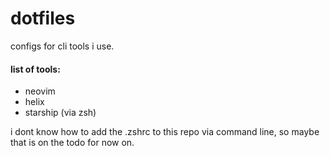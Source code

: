 # dotfiles

configs for cli tools i use.

#### list of tools:
- neovim
- helix
- starship (via zsh)

i dont know how to add the .zshrc to this repo via command line, so maybe that is on the todo for now on.
